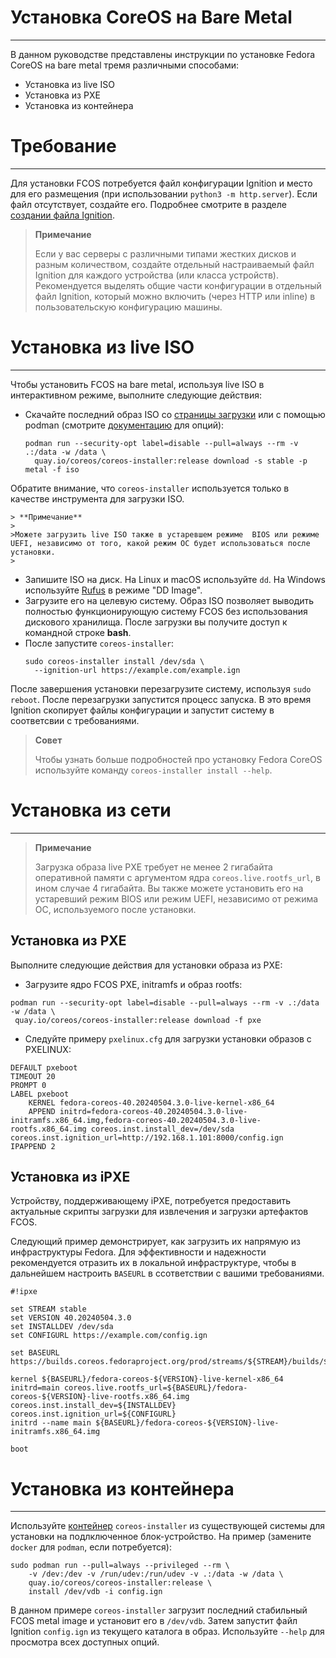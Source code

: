 # Установка CoreOS на Bare Metal
***

В данном руководстве представлены инструкции по установке Fedora CoreOS на bare metal тремя различными способами:
* Установка из live ISO
* Установка из PXE
* Установка из контейнера

# Требование
***
Для установки FCOS потребуется файл конфигурации Ignition и место для его размещения (при использовании `python3 -m http.server`). Если файл отсутствует, создайте его. Подробнее смотрите в разделе [создании файла Ignition](https://docs.fedoraproject.org/en-US/fedora-coreos/producing-ign/).

>**Примечание**
>
> Если у вас серверы с различными типами жестких дисков и разным количеством, создайте отдельный настраиваемый файл Ignition для каждого устройства (или класса устройств). Рекомендуется выделять общие части конфигурации в отдельный файл Ignition, который можно включить (через HTTP или inline) в пользовательскую конфигурацию машины.
>
# Установка из live ISO
***
Чтобы установить FCOS на bare metal, используя live ISO в интерактивном режиме, выполните следующие действия:

* Скачайте последний образ ISO со [страницы загрузки](https://fedoraproject.org/coreos/download?stream=stable#baremetal) или с помощью podman (смотрите [документацию](https://coreos.github.io/coreos-installer/cmd/download/) для опций):
  ```
  podman run --security-opt label=disable --pull=always --rm -v .:/data -w /data \
    quay.io/coreos/coreos-installer:release download -s stable -p metal -f iso

 Обратите внимание, что `coreos-installer` используется только в качестве инструмента для загрузки ISO.
 >
    > **Примечание** 
    > 
    >Можете загрузить live ISO также в устаревшем режиме  BIOS или режиме UEFI, независимо от того, какой режим ОС будет использоваться после установки.
    >


* Запишите ISO на диск. На Linux и macOS используйте `dd`. На Windows используйте [Rufus](https://rufus.ie/en/) в режиме "DD Image".
* Загрузите его на целевую систему. Образ ISO позволяет выводить полностью функционирующую систему FCOS без использования дискового хранилища. После загрузки вы получите доступ к командной строке **bash**.
* После запустите `coreos-installer`:
  ~~~
  sudo coreos-installer install /dev/sda \
    --ignition-url https://example.com/example.ign
  ~~~

После завершения установки перезагрузите систему, используя `sudo reboot`. После перезагрузки запустится процесс запуска. В это время Ignition скопирует файлы конфигурации и запустит систему в соответсвии с требованиями.


> **Совет**
> 
> Чтобы узнать больше подробностей про установку Fedora CoreOS используйте команду `coreos-installer install --help`.
>

# Установка из сети
***

> **Примечание** 
>  
> Загрузка образа live PXE требует не менее 2 гигабайта оперативной памяти с аргументом ядра `coreos.live.rootfs_url`, в ином случае 4 гигабайта. Вы также можете установить его на устаревший режим BIOS или режим UEFI, независимо от режима ОС, используемого после установки.
>
## Установка из PXE
Выполните следующие действия для установки образа из PXE:

* Загрузите ядро FCOS PXE, initramfs и образ rootfs:
 ```
 podman run --security-opt label=disable --pull=always --rm -v .:/data -w /data \
  quay.io/coreos/coreos-installer:release download -f pxe
```
  * Следуйте примеру `pxelinux.cfg` для загрузки установки образов с PXELINUX:
```
DEFAULT pxeboot
TIMEOUT 20
PROMPT 0
LABEL pxeboot
    KERNEL fedora-coreos-40.20240504.3.0-live-kernel-x86_64
    APPEND initrd=fedora-coreos-40.20240504.3.0-live-initramfs.x86_64.img,fedora-coreos-40.20240504.3.0-live-rootfs.x86_64.img coreos.inst.install_dev=/dev/sda coreos.inst.ignition_url=http://192.168.1.101:8000/config.ign
IPAPPEND 2
```

## Установка из iPXE
 Устройству, поддерживающему iPXE, потребуется предоставить актуальные скрипты загрузки для извлечения и загрузки артефактов FCOS. 
 
 Следующий пример демонстрирует, как загрузить их напрямую из инфраструктуры Fedora. Для эффективности и надежности рекомендуется отразить их в локальной инфраструктуре, чтобы в дальнейшем настроить `BASEURL` в ссответствии с вашими требованиями.
 ```
 #!ipxe

set STREAM stable
set VERSION 40.20240504.3.0
set INSTALLDEV /dev/sda
set CONFIGURL https://example.com/config.ign

set BASEURL https://builds.coreos.fedoraproject.org/prod/streams/${STREAM}/builds/${VERSION}/x86_64

kernel ${BASEURL}/fedora-coreos-${VERSION}-live-kernel-x86_64 initrd=main coreos.live.rootfs_url=${BASEURL}/fedora-coreos-${VERSION}-live-rootfs.x86_64.img coreos.inst.install_dev=${INSTALLDEV} coreos.inst.ignition_url=${CONFIGURL}
initrd --name main ${BASEURL}/fedora-coreos-${VERSION}-live-initramfs.x86_64.img

boot 
```


# Установка из контейнера
***
Используйте [контейнер](https://quay.io/repository/coreos/coreos-installer) `coreos-installer` из существующей системы для установки на подлключенное блок-устройство. На пример (замените `docker` для `podman`, если потребуется):
```
sudo podman run --pull=always --privileged --rm \
    -v /dev:/dev -v /run/udev:/run/udev -v .:/data -w /data \
    quay.io/coreos/coreos-installer:release \
    install /dev/vdb -i config.ign
```
В данном примере `coreos-installer` загрузит последний стабильный FCOS metal image и установит его в `/dev/vdb`. Затем запустит файл Ignition `config.ign` из текущего каталога в образ. Используйте `--help` для просмотра всех доступных опций.